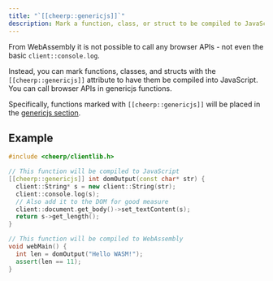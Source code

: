 ```yaml
---
title: "`[[cheerp::genericjs]]`"
description: Mark a function, class, or struct to be compiled to JavaScript
---
```


From WebAssembly it is not possible to call any browser APIs - not even the basic `client::console.log`.

Instead, you can mark functions, classes, and structs with the `[[cheerp::genericjs]]` attribute to have them be compiled into JavaScript. You can call browser APIs in genericjs functions.

Specifically, functions marked with `[[cheerp::genericjs]]` will be placed in the [genericjs section](/cheerp/explanation/sections).

## Example

```cpp
#include <cheerp/clientlib.h>

// This function will be compiled to JavaScript
[[cheerp::genericjs]] int domOutput(const char* str) {
  client::String* s = new client::String(str);
  client::console.log(s);
  // Also add it to the DOM for good measure
  client::document.get_body()->set_textContent(s);
  return s->get_length();
}

// This function will be compiled to WebAssembly
void webMain() {
  int len = domOutput("Hello WASM!");
  assert(len == 11);
}
```
